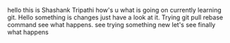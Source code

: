 hello this is Shashank Tripathi how's u
what is going on currently learning git.
Hello something is changes just have a look at it.
Trying git pull rebase command see what happens.
see trying something new let's see finally what happens
